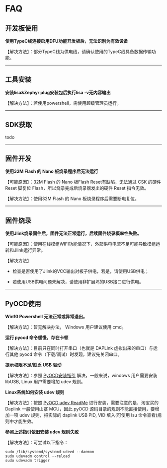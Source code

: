 # FAQ

## 开发板使用

**使用TypeC线连接启用DFU功能开发板后，无法识别为有效设备**

【解决方法】：部分TypeC线为供电线，请确认使用的TypeC线具备数据传输功能。


---

## 工具安装

**安装lisa&Zephyr plug安装包后执行lisa -v无内容输出**

【解决方法】：若使用powershell，需使用超级管理员运行。


---

## SDK获取

todo


---

## 固件开发

**使用32M Flash 的 Nano 板烧录程序后无法运行**

【可能原因】：32M Flash 的 Nano 板Flash Reset有缺陷，无法通过 CSK 的硬件 Reset 脚复位 Flash，所以烧录完成后烧录器发出的硬件 Reset 指令无效。


【解决方法】：使用32M Flash 的 Nano 板烧录程序后需要断电复位。

---

## 固件烧录

**使用Jlink烧录固件后，固件无法正常运行，后续固件烧录概率性失败。**

【可能原因】：使用在线模组WIFI功能情况下，外部供电电流不足可能导致模组运转和Jlink运行异常。

【解决方法】


* 检查是否使用了Jlink的VCC输出对板子供电，若是，请使用USB供电；


* 若使用USB供电问题未解决，请使用非扩展坞的USB接口进行供电。


---

## PyOCD使用

**Win10 Powershell 无法正常或异常退出。**

【解决方法】：暂无解决办法， Windows 用户建议使用 cmd。

**运行 pyocd 命令缓慢，存在卡顿**

【解决方法】：目前只在同时打开串口（也就是 DAPLink 虚拟出来的串口）与运行其他 pyocd 命令（下载/调试）时发现，建议先关闭串口。

**提示权限不足/缺乏 USB 驱动**

【解决方法】：参照 [PyOCD安装指引](https://pyocd.io/docs/installing.html) 解决，一般来说，windows 用户需要安装 libUSB, Linux 用户需要增加 udev 规则。

**Linux系统如何安装 udev 规则**

【解决方法】：按照 [PyOCD udev ReadMe](https://github.com/pyocd/pyOCD/blob/main/udev/README) 进行安装，需要注意的是，淘宝买的 Daplink 一般使用山寨 MCU，因此 pyOCD 源码目录的规则不能直接使用，要增加一项 udev 规则，把实际的 daplink USB PID, VID 填入(可使用 lsu 命令查看)规则中才能生效。

**参照上述指引依旧安装 udev 规则失败**

【解决方法】：可尝试以下指令：

```shell
sudo /lib/systemd/systemd-udevd --daemon
sudo udevadm control --reload
sudo udevadm trigger
```
